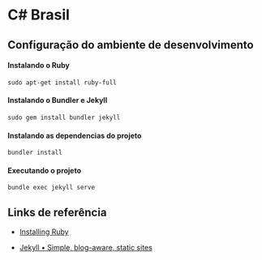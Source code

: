 # C# Brasil

## Configuração do ambiente de desenvolvimento



#### Instalando o Ruby

```shell
sudo apt-get install ruby-full
```



#### Instalando o Bundler e Jekyll

```shell
sudo gem install bundler jekyll
```

#### Instalando as dependencias do projeto

```shell
bundler install
```

#### Executando o projeto

```shell
bundle exec jekyll serve
```



## Links de referência

- [Installing Ruby](https://www.ruby-lang.org/en/documentation/installation/)

- [Jekyll • Simple, blog-aware, static sites](https://jekyllrb.com/)


